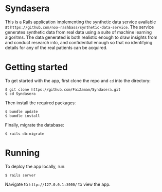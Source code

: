 # Syndasera

This is a Rails application implementing the synthetic data service available at `https://github.com/noo-rashbass/synthetic-data-service`. The service generates synthetic data from real data using a suite of machine learning algoritms. The data generated is both realistic enough to draw insights from and conduct research into, and confidential enough so that no identifying details for any of the real patients can be acquired.

# Getting started

To get started with the app, first clone the repo and `cd` into the directory:

```
$ git clone https://github.com/FaiZaman/Syndasera.git
$ cd Syndasera
```

Then install the required packages:

```
$ bundle update
$ bundle install
```

Finally, migrate the database:

```
$ rails db:migrate
```

# Running

To deploy the app locally, run:

```
$ rails server
```

Navigate to `http://127.0.0.1:3000/` to view the app.
